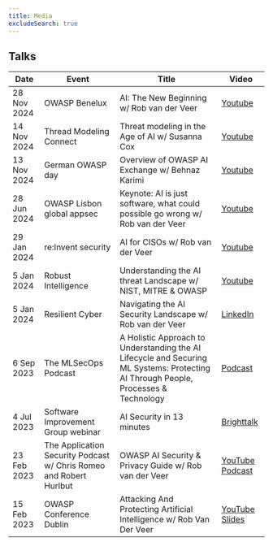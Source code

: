 ```yaml
---
title: Media
excludeSearch: true
---
```


## Talks

| Date | Event | Title | Video |
| - | - | - | - |
| 28 Nov 2024 | OWASP Benelux | AI: The New Beginning w/ Rob van der Veer | [Youtube](https://www.youtube.com/watch?v=UrzIHmecXnk) |
| 14 Nov 2024 | Thread Modeling Connect | Threat modeling in the Age of AI w/ Susanna Cox | [Youtube](https://www.youtube.com/watch?v=cTbAD9K_FqA&t=1788s) |
| 13 Nov 2024 | German OWASP day | Overview of OWASP AI Exchange w/ Behnaz Karimi | [Youtube](https://www.youtube.com/watch?v=WLIx5jMyJ_A) |
| 28 Jun 2024 | OWASP Lisbon global appsec | Keynote: AI is just software, what could possible go wrong w/ Rob van der Veer | [Youtube](https://www.youtube.com/watch?v=43cv4f--UU4) |
| 29 Jan 2024 | re:Invent security | AI for CISOs w/ Rob van der Veer | [Youtube](https://www.youtube.com/watch?v=wSSGK2HJPoo/) |
| 5 Jan 2024 | Robust Intelligence | Understanding the AI threat Landscape w/ NIST, MITRE & OWASP | [Youtube](https://www.robustintelligence.com/resource-center/ai-security-understanding-the-threat-landscape) |
| 5 Jan 2024 | Resilient Cyber | Navigating the AI Security Landscape w/ Rob van der Veer | [LinkedIn](https://www.linkedin.com/posts/robvanderveer_in-this-episode-i-sit-down-with-ai-and-software-activity-7147942906060800001-b8RO/) |
| 6 Sep 2023 | The MLSecOps Podcast | A Holistic Approach to Understanding the AI Lifecycle and Securing ML Systems: Protecting AI Through People, Processes & Technology | [Podcast](https://mlsecops.com/podcast/a-holistic-approach-to-understanding-the-ai-lifecycle-and-securing-ml-systems-protecting-ai-through-people-processes-technology) |
| 4 Jul 2023 | Software Improvement Group webinar | AI Security in 13 minutes | [Brighttalk](https://www.brighttalk.com/webcast/19697/586526) |
| 23 Feb 2023 | The Application Security Podcast w/ Chris Romeo and Robert Hurlbut | OWASP AI Security & Privacy Guide w/ Rob van der Veer | [YouTube](https://www.youtube.com/watch?v=SLdn3AwlCAk&) [Podcast](https://www.buzzsprout.com/1730684/12313155-rob-van-der-veer-owasp-ai-security-privacy-guide) |
| 15 Feb 2023 | OWASP Conference Dublin | Attacking And Protecting Artificial Intelligence w/ Rob Van Der Veer | [YouTube](https://www.youtube.com/watch?v=ABmWHnFrMqI) [Slides](https://github.com/OWASP/www-project-ai-security-and-privacy-guide/blob/main/assets/images/20230215-Rob-AIsecurity-Appsec-ForSharing.pdf?raw=true) |
